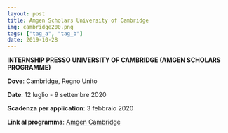 ```yaml
---
layout: post
title: Amgen Scholars University of Cambridge
img: cambridge200.png
tags: ["tag_a", "tag_b"]
date: 2019-10-28
---
```


**INTERNSHIP PRESSO UNIVERSITY OF CAMBRIDGE (AMGEN SCHOLARS PROGRAMME)**

**Dove**: Cambridge, Regno Unito 

**Date**: 12 luglio - 9 settembre 2020

**Scadenza per application**: 3 febbraio 2020

**Link al programma**: [Amgen Cambridge](https://amgenscholars.bio.cam.ac.uk)


